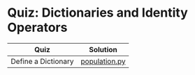 # Quiz: Dictionaries and Identity Operators

| Quiz | Solution |
| --- | --- |
| Define a Dictionary | [population.py](https://github.com/andreyyohanes/Udacity-Introduction-to-Python-Programming/blob/main/02%20Data%20Structures/02%20Quiz%20Dictionaries%20and%20Identity%20Operators/population.py) |
